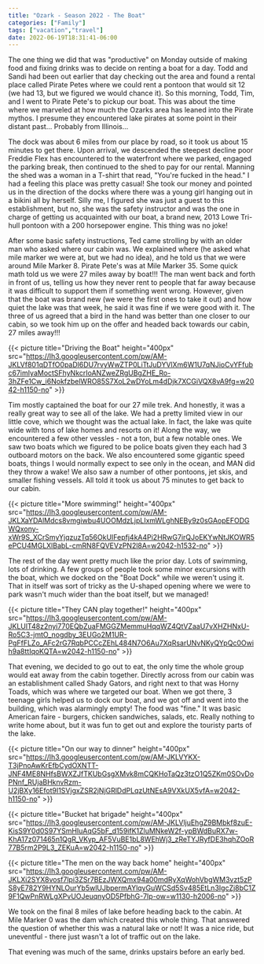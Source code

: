 ```yaml
---
title: "Ozark - Season 2022 - The Boat"
categories: ["Family"]
tags: ["vacation","travel"]
date: 2022-06-19T18:31:41-06:00
---
```

The one thing we did that was "productive" on Monday outside of making food and fixing drinks was to decide on renting a boat for a day. Todd and Sandi had been out earlier that day checking out the area and found a rental place called Pirate Petes where we could rent a pontoon that would sit 12 (we had 13, but we figured we would chance it). So this morning, Todd, Tim, and I went to Pirate Pete's to pickup our boat. This was about the time where we marveled at how much the Ozarks area has leaned into the Pirate mythos. I presume they encountered lake pirates at some point in their distant past... Probably from Illinois...

The dock was about 6 miles from our place by road, so it took us about 15 minutes to get there. Upon arrival, we descended the steepest decline poor Freddie Flex has encountered to the waterfront where we parked, engaged the parking break, then continued to the shed to pay for our rental. Manning the shed was a woman in a T-shirt that read, "You're fucked in the head." I had a feeling this place was pretty casual! She took our money and pointed us in the direction of the docks where there was a young girl hanging out in a bikini all by herself. Silly me, I figured she was just a guest to this establishment, but no, she was the safety instructor and was the one in charge of getting us acquainted with our boat, a brand new, 2013 Lowe Tri-hull pontoon with a 200 horsepower engine. This thing was no joke!

After some basic safety instructions, Ted came strolling by with an older man who asked where our cabin was. We explained where (he asked what mile marker we were at, but we had no idea), and he told us that we were around Mile Marker 8. Pirate Pete's was at Mile Marker 35. Some quick math told us we were 27 miles away by boat!!! The man went back and forth in front of us, telling us how they never rent to people that far away because it was difficult to support them if something went wrong. However, given that the boat was brand new (we were the first ones to take it out) and how quiet the lake was that week, he said it was fine if we were good with it. The three of us agreed that a bird in the hand was better than one closer to our cabin, so we took him up on the offer and headed back towards our cabin, 27 miles away!!!

{{< picture title="Driving the Boat" height="400px" src="https://lh3.googleusercontent.com/pw/AM-JKLVf801qDTfO0paDl6DU7rvyWwZTP0LiTtJuDYVlXm6W1U7qNJioCvYFfubc67imIyaMoctSFhyNkcrIoANZweZRgUBgZHE_Ro-3hZFe1Cw_i6NokfzbelWRO85S7XoL2wDYoLm4dDjk7XCGiVQX8vA9fg=w2042-h1150-no" >}}

Tim mostly captained the boat for our 27 mile trek. And honestly, it was a really great way to see all of the lake. We had a pretty limited view in our little cove, which we thought was the actual lake. In fact, the lake was quite wide with tons of lake homes and resorts on it! Along the way, we encountered a few other vessles - not a ton, but a few notable ones. We saw two boats which we figured to be police boats given they each had 3 outboard motors on the back. We also encountered some gigantic speed boats, things I would normally expect to see only in the ocean, and MAN did they throw a wake! We also saw a number of other pontoons, jet skis, and smaller fishing vessels. All told it took us about 75 minutes to get back to our cabin.

{{< picture title="More swimming!" height="400px" src="https://lh3.googleusercontent.com/pw/AM-JKLXaYDAlMdcs8vmgiwbu4UOOMdzLjpLIxmWLghNEBy9z0sGAopEFODGWQxony-xWr9S_XCrSmyYjqzuzTq56OkUIFepfj4kA4Pi2HRwG7irQJoEKYwNtJKOWR5ePCU4MGLXlBabL-cmRN8FQVEVzPN2l8A=w2042-h1532-no" >}}

The rest of the day went pretty much like the prior day. Lots of swimming, lots of drinking. A few groups of people took some minor excursions with the boat, which we docked on the "Boat Dock" while we weren't using it. That in itself was sort of tricky as the U-shaped opening where we were to park wasn't much wider than the boat itself, but we managed! 

{{< picture title="They CAN play together!" height="400px" src="https://lh3.googleusercontent.com/pw/AM-JKLUlT48z2nyi770EQbZuaFMGGZMemmuHqqWZ4QtVZaaU7vXHZHNxU-Ro5C3-jmtO_nogdby_3EUGo2M1UR-PgFfFLZo_AFc2rG7RqbPCCcZEhL484N7O6Au7XqRsarUNvNKyQYpQc0Owih9a8ttIqoKQTA=w2042-h1150-no" >}}

That evening, we decided to go out to eat, the only time the whole group would eat away from the cabin together. Directly across from our cabin was an establishment called Shady Gators, and right next to that was Horny Toads, which was where we targeted our boat. When we got there, 3 teenage girls helped us to dock our boat, and we got off and went into the building, which was alarmingly empty! The food was "fine." It was basic American faire - burgers, chicken sandwiches, salads, etc. Really nothing to write home about, but it was fun to get out and explore the touristy parts of the lake.

{{< picture title="On our way to dinner" height="400px" src="https://lh3.googleusercontent.com/pw/AM-JKLVYKX-T3jPnoAwKrEfbCydOXNTT-JNF4ME8NHfsBWXZJfTKUbGsgXMvk8mCQKHoTaQz3tzO1Q5ZKm0SOvDoPNnf_RUjaBHknvRzm-U2jBXy16Efot9I1SVjgxZSR2jNjGRlDdPLqzUtNEsA9VXkUX5vfA=w2042-h1150-no" >}}

{{< picture title="Bucket hat brigade" height="400px" src="https://lh3.googleusercontent.com/pw/AM-JKLVljuEhgZ9BMbkf8zuE-KisS9Y0d0S97YSmHIuAqG5bF_d159ifK1ZluMNkeW2f-ypBWdBuRX7w-KhA17z071465n1QgR_VKyp_AF5VuBE1bL8WEhWj3_zReTYJRyfDE3hqhZOoR77B5rm2P9L3_ZEKuA=w2042-h1150-no" >}}

{{< picture title="The men on the way back home" height="400px" src="https://lh3.googleusercontent.com/pw/AM-JKLXi2SYX8vosf7lpi3ZSr7BEzJWXQmx94a00mdRyXqWohVbgWM3vzt5zPS8yE782Y9HYNLOurYb5wlUJbpermAYlqyGuWCSd5Sv485EtLn3IgcZj8bC1Z9F1QwPnRWLgXPvUOJeuqnyOD5PfbhG-7Ip-ow=w1130-h2006-no" >}}

We took on the final 8 miles of lake before heading back to the cabin. At Mile Marker 0 was the dam which created this whole thing. That answered the question of whether this was a natural lake or not! It was a nice ride, but uneventful - there just wasn't a lot of traffic out on the lake.

That evening was much of the same, drinks upstairs before an early bed.
